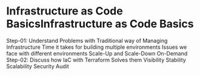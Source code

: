 # Infrastructure as Code BasicsInfrastructure as Code Basics

Step-01: Understand Problems with Traditional way of Managing Infrastructure
Time it takes for building multiple environments
Issues we face with different environments
Scale-Up and Scale-Down On-Demand
Step-02: Discuss how IaC with Terraform Solves them
Visibility
Stability
Scalability
Security
Audit
